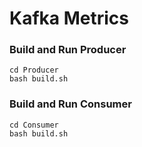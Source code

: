 # Kafka Metrics

### Build and Run Producer
	cd Producer
	bash build.sh

### Build and Run Consumer
	cd Consumer
	bash build.sh
